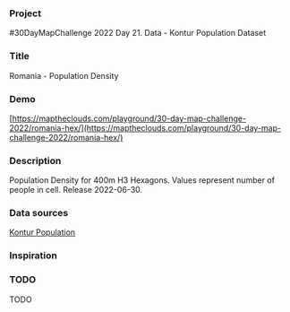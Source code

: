 ### Project

#30DayMapChallenge 2022 Day 21. Data - Kontur Population Dataset

### Title

Romania - Population Density

### Demo

[https://maptheclouds.com/playground/30-day-map-challenge-2022/romania-hex/](https://maptheclouds.com/playground/30-day-map-challenge-2022/romania-hex/)

### Description

Population Density for 400m H3 Hexagons. Values represent number of people in cell. Release 2022-06-30.

### Data sources

[Kontur Population](https://data.humdata.org/dataset/kontur-population-dataset)

### Inspiration

### TODO

TODO
